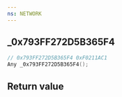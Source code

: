 ```yaml
---
ns: NETWORK
---
```

## _0x793FF272D5B365F4

```c
// 0x793FF272D5B365F4 0xF0211AC1
Any _0x793FF272D5B365F4();
```


## Return value
